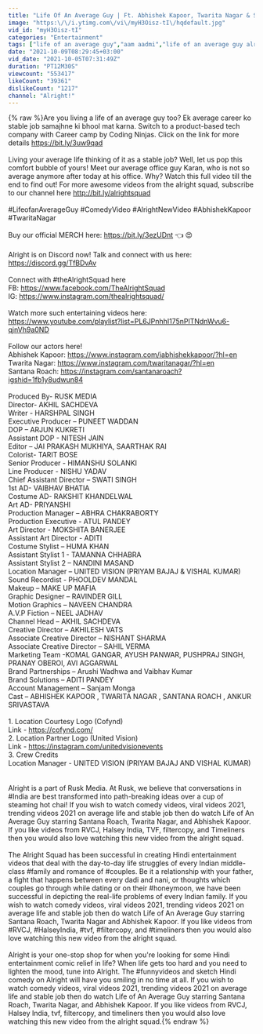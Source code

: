```yaml
---
title: "Life Of An Average Guy | Ft. Abhishek Kapoor, Twarita Nagar & Santana Roach | Alright!"
image: "https:\/\/i.ytimg.com\/vi\/myH3Oisz-tI\/hqdefault.jpg"
vid_id: "myH3Oisz-tI"
categories: "Entertainment"
tags: ["life of an average guy","aam aadmi","life of an average guy alright!"]
date: "2021-10-09T08:29:45+03:00"
vid_date: "2021-10-05T07:31:49Z"
duration: "PT12M30S"
viewcount: "553417"
likeCount: "39361"
dislikeCount: "1217"
channel: "Alright!"
---
```

{% raw %}Are you living a life of an average guy too? Ek average career ko stable job samajhne ki bhool mat karna. Switch to a product-based tech company with Career camp by Coding Ninjas. Click on the link for more details <a rel="nofollow" target="blank" href="https://bit.ly/3uw9qad">https://bit.ly/3uw9qad</a><br /><br />Living your average life thinking of it as a stable job? Well, let us pop this comfort bubble of yours! Meet our average office guy Karan, who is not so average anymore after today at his office. Why? Watch this full video till the end to find out! For more awesome videos from the alright squad, subscribe to our channel here <a rel="nofollow" target="blank" href="http://bit.ly/alrightsquad">http://bit.ly/alrightsquad</a> <br /><br />#LifeofanAverageGuy #ComedyVideo #AlrightNewVideo #AbhishekKapoor #TwaritaNagar<br /><br />Buy our official MERCH here: <a rel="nofollow" target="blank" href="https://bit.ly/3ezUDnt">https://bit.ly/3ezUDnt</a>  👈  😍<br /><br />Alright is on Discord now! Talk and connect with us here: <a rel="nofollow" target="blank" href="https://discord.gg/TfBDvAv">https://discord.gg/TfBDvAv</a><br /><br />Connect with #theAlrightSquad here<br />FB: <a rel="nofollow" target="blank" href="https://www.facebook.com/TheAlrightSquad">https://www.facebook.com/TheAlrightSquad</a><br />IG: <a rel="nofollow" target="blank" href="https://www.instagram.com/thealrightsquad/">https://www.instagram.com/thealrightsquad/</a><br /><br />Watch more such entertaining videos here: <a rel="nofollow" target="blank" href="https://www.youtube.com/playlist?list=PL6JPnhhI175nPlTNdnWvu6-qjnVh9a0ND">https://www.youtube.com/playlist?list=PL6JPnhhI175nPlTNdnWvu6-qjnVh9a0ND</a><br /><br />Follow our actors here!<br />Abhishek Kapoor: <a rel="nofollow" target="blank" href="https://www.instagram.com/iabhishekkapoor/?hl=en">https://www.instagram.com/iabhishekkapoor/?hl=en</a><br />Twarita Nagar: <a rel="nofollow" target="blank" href="https://www.instagram.com/twaritanagar/?hl=en">https://www.instagram.com/twaritanagar/?hl=en</a><br />Santana Roach: <a rel="nofollow" target="blank" href="https://instagram.com/santanaroach?igshid=1fb1y8udwun84">https://instagram.com/santanaroach?igshid=1fb1y8udwun84</a><br /><br />Produced By- RUSK MEDIA<br />Director- AKHIL SACHDEVA<br />Writer - HARSHPAL SINGH<br />Executive Producer – PUNEET WADDAN <br />DOP – ARJUN KUKRETI <br />Assistant DOP - NITESH JAIN<br />Editor – JAI PRAKASH MUKHIYA, SAARTHAK RAI<br />Colorist- TARIT BOSE<br />Senior Producer - HIMANSHU SOLANKI<br />Line Producer - NISHU YADAV<br />Chief Assistant Director – SWATI SINGH <br />1st AD- VAIBHAV BHATIA<br />Costume AD- RAKSHIT KHANDELWAL<br />Art AD- PRIYANSHI<br />Production Manager – ABHRA CHAKRABORTY<br />Production Executive - ATUL PANDEY <br />Art Director - MOKSHITA BANERJEE<br />Assistant Art Director - ADITI    <br />Costume Stylist – HUMA KHAN<br />Assistant Stylist 1 - TAMANNA CHHABRA<br />Assistant Stylist 2 – NANDINI MASAND<br />Location Manager – UNITED VISION (PRIYAM BAJAJ &amp; VISHAL KUMAR)<br />Sound Recordist - PHOOLDEV MANDAL<br />Makeup – MAKE UP MAFIA<br />Graphic Designer – RAVINDER GILL<br />Motion Graphics – NAVEEN CHANDRA<br />A.V.P Fiction – NEEL JADHAV<br />Channel Head – AKHIL SACHDEVA<br />Creative Director – AKHILESH VATS<br />Associate Creative Director – NISHANT SHARMA<br />Associate Creative Director – SAHIL VERMA<br />Marketing Team -KOMAL GANGAR, AYUSH PANWAR, PUSHPRAJ SINGH, PRANAY OBEROI, AVI AGGARWAL<br />Brand Partnerships – Arushi Wadhwa and Vaibhav Kumar<br />Brand Solutions – ADITI PANDEY<br />Account Management – Sanjam Monga<br />Cast – ABHISHEK KAPOOR , TWARITA NAGAR , SANTANA ROACH , ANKUR SRIVASTAVA<br /><br />1. Location Courtesy Logo (Cofynd) <br />Link - <a rel="nofollow" target="blank" href="https://cofynd.com/">https://cofynd.com/</a><br />2. Location Partner Logo (United Vision) <br />Link - <a rel="nofollow" target="blank" href="https://instagram.com/unitedvisionevents">https://instagram.com/unitedvisionevents</a><br />3. Crew Credits <br />Location Manager - UNITED VISION (PRIYAM BAJAJ AND VISHAL KUMAR)<br /><br /><br />Alright is a part of Rusk Media. At Rusk, we believe that conversations in #India are best transformed into path-breaking ideas over a cup of steaming hot chai! If you wish to watch comedy videos, viral videos 2021, trending videos 2021 on average life and stable job then do watch Life of An Average Guy starring Santana Roach, Twarita Nagar, and Abhishek Kapoor. If you like videos from RVCJ, Halsey India, TVF, filtercopy, and Timeliners then you would also love watching this new video from the alright squad.<br /><br />The Alright Squad has been successful in creating Hindi entertainment videos that deal with the day-to-day life struggles of every Indian middle-class #family and romance of #couples. Be it a relationship with your father, a fight that happens between every dadi and nani, or thoughts which couples go through while dating or on their #honeymoon, we have been successful in depicting the real-life problems of every Indian family. If you wish to watch comedy videos, viral videos 2021, trending videos 2021 on average life and stable job then do watch Life of An Average Guy starring Santana Roach, Twarita Nagar and Abhishek Kapoor. If you like videos from #RVCJ, #HalseyIndia, #tvf, #filtercopy, and #timeliners then you would also love watching this new video from the alright squad.<br /><br />Alright is your one-stop shop for when you're looking for some Hindi entertainment comic relief in life? When life gets too hard and you need to lighten the mood, tune into Alright. The #funnyvideos and sketch Hindi comedy on Alright will have you smiling in no time at all. If you wish to watch comedy videos, viral videos 2021, trending videos 2021 on average life and stable job then do watch Life of An Average Guy starring Santana Roach, Twarita Nagar, and Abhishek Kapoor. If you like videos from RVCJ, Halsey India, tvf, filtercopy, and timeliners then you would also love watching this new video from the alright squad.{% endraw %}
